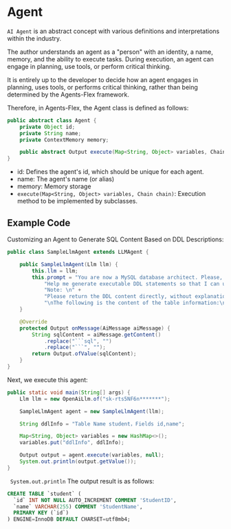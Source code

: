# Agent

`AI Agent` is an abstract concept with various definitions and interpretations within the industry.

The author understands an agent as a "person" with an identity, a name, memory, and the ability to execute tasks. During execution, an agent can engage in planning, use tools, or perform critical thinking.

It is entirely up to the developer to decide how an agent engages in planning, uses tools, or performs critical thinking, rather than being determined by the Agents-Flex framework.

Therefore, in Agents-Flex, the Agent class is defined as follows:

```java
public abstract class Agent {
    private Object id;
    private String name;
    private ContextMemory memory;

    public abstract Output execute(Map<String, Object> variables, Chain chain);
}
```

- id: Defines the agent's id, which should be unique for each agent.
- name: The agent's name (or alias)
- memory: Memory storage
- `execute(Map<String, Object> variables, Chain chain)`: Execution method to be implemented by subclasses.

## Example Code

Customizing an Agent to Generate SQL Content Based on DDL Descriptions:

```java
public class SampleLlmAgent extends LLMAgent {

    public SampleLlmAgent(Llm llm) {
        this.llm = llm;
        this.prompt = "You are now a MySQL database architect. Please, based on the following table structure information," +
            "Help me generate executable DDL statements so that I can use them to create the table structure in MySQL.\n" +
            "Note: \n" +
            "Please return the DDL content directly, without explanation or any additional content other than the DDL statements.\n" +
            "\nThe following is the content of the table information:\n\n{ddlInfo}";
    }

    @Override
    protected Output onMessage(AiMessage aiMessage) {
        String sqlContent = aiMessage.getContent()
            .replace("```sql", "")
            .replace("```", "");
        return Output.ofValue(sqlContent);
    }
}
```
Next, we execute this agent:

```java
public static void main(String[] args) {
    Llm llm = new OpenAiLlm.of("sk-rts5NF6n*******");

    SampleLlmAgent agent = new SampleLlmAgent(llm);

    String ddlInfo = "Table Name student，Fields id,name";

    Map<String, Object> variables = new HashMap<>();
    variables.put("ddlInfo", ddlInfo);

    Output output = agent.execute(variables, null);
    System.out.println(output.getValue());
}
```

` System.out.println` The output result is as follows:

```sql
CREATE TABLE `student` (
  `id` INT NOT NULL AUTO_INCREMENT COMMENT 'StudentID',
  `name` VARCHAR(255) COMMENT 'StudentName',
  PRIMARY KEY (`id`)
) ENGINE=InnoDB DEFAULT CHARSET=utf8mb4;
```
